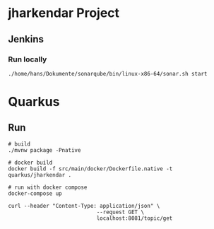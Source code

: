 # jharkendar Project

## Jenkins
### Run locally
```aidl
./home/hans/Dokumente/sonarqube/bin/linux-x86-64/sonar.sh start
```

# Quarkus
## Run
```aidl
# build
./mvnw package -Pnative

# docker build
docker build -f src/main/docker/Dockerfile.native -t quarkus/jharkendar .

# run with docker compose
docker-compose up
```

```aidl
curl --header "Content-Type: application/json" \
                            --request GET \
                            localhost:8081/topic/get

```
